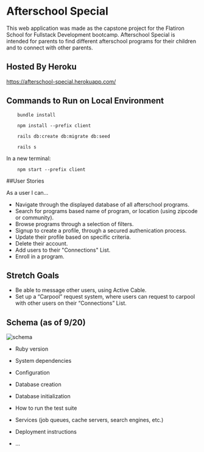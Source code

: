 # Afterschool Special

This web application was made as the capstone project for the Flatiron School for Fullstack Development bootcamp. Afterschool Special is intended for parents to find different afterschool programs for their children and to connect with other parents.

## Hosted By Heroku
https://afterschool-special.herokuapp.com/

## Commands to Run on Local Environment

``` 
    bundle install

    npm install --prefix client
    
    rails db:create db:migrate db:seed

    rails s
```

In a new terminal:
``` 
    npm start --prefix client
```

##User Stories

As a user I can...
- Navigate through the displayed database of all afterschool programs.
- Search for programs based name of program, or location (using zipcode or community).
- Browse programs through a selection of filters.
- Signup to create a profile, through a secured authenication process.
- Update their profile based on specific criteria.
- Delete their account.
- Add users to their "Connections" List.
- Enroll in a program.

## Stretch Goals
- Be able to message other users, using Active Cable.
- Set up a “Carpool” request system, where users can request to carpool with other users on their “Connections” List.


## Schema (as of 9/20)
![schema](https://user-images.githubusercontent.com/100324379/191362231-b9470d46-b063-4717-919f-a448a69ec274.png)

















* Ruby version

* System dependencies

* Configuration

* Database creation

* Database initialization

* How to run the test suite

* Services (job queues, cache servers, search engines, etc.)

* Deployment instructions

* ...

